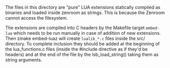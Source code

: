 The files in this directory are "pure" LUA extensions statically
compiled as binaries and loaded inside zenroom as strings. This is
because the Zenroom cannot access the filesystem.

The extensions are compiled into C headers by the Makefile target
`embed-lua` which needs to be run manually in case of addition of new
extensions. Then zmake embed-luaz will create `lualib_*.c` files inside
the src/ directory. To complete inclusion they should be added at the
beginning of the lua_functions.c files (inside the #include directive
as if they'd be headers) and at the end of the file by the
lsb_load_string() taking them as string arguments.

